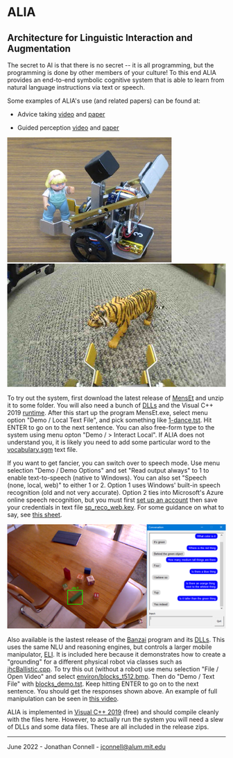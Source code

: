 # ALIA
## Architecture for Linguistic Interaction and Augmentation

The secret to AI is that there is no secret -- it is all programming, but the programming is done by other members of your culture! To this end ALIA provides an end-to-end symbolic cognitive system that is able to learn from natural language instructions via text or speech. 

Some examples of ALIA's use (and related papers) can be found at:

* Advice taking [video](https://youtu.be/EjzdjWy3SKM) and [paper](https://arxiv.org/abs/1911.09782)

* Guided perception [video](https://youtu.be/jZT1muSBjoc) and [paper](https://arxiv.org/abs/1911.11620)

![MensEt advice taking](grab_Mary.jpg) ![MensEt guided perception](tiger.jpg)

To try out the system, first download the latest release of [MensEt](https://github.com/jconnell11/ALIA/releases/download/v4.80/MensEt_v480.zip) and unzip it to some folder. You will also need a bunch of [DLLs](https://github.com/jconnell11/ALIA/releases/download/v4.80/MensEt_DLL.zip) and the Visual C++ 2019 [runtime](https://aka.ms/vs/16/release/vc_redist.x64.exe). After this start up the program MensEt.exe, select menu option "Demo / Local Text File", and pick something like [1-dance.tst](robot/MensEt/test/1-dance.tst). Hit ENTER to go on to the next sentence. You can also free-form type to the system using menu opton "Demo / > Interact Local". If ALIA does not understand you, it is likely you need to add some particular word to the [vocabulary.sgm](robot/MensEt/language/vocabulary.sgm) text file.

If you want to get fancier, you can switch over to speech mode. Use menu selection "Demo / Demo Options" and set "Read output always" to 1 to enable text-to-speech (native to Windows). You can also set "Speech (none, local, web)" to either 1 or 2. Option 1 uses Windows' built-in speech recognition (old and not very accurate). Option 2 ties into Microsoft's Azure online speech recognition, but you must first [set up an account](https://ms.portal.azure.com/#create/Microsoft.CognitiveServicesSpeechServices) then save your credentials in text file [sp_reco_web.key](robot/MensEt/sp_reco_web.key). For some guidance on what to say, see [this sheet](robot/MensEt/Robot_Dialog.pdf).

![Banzai blocks demo](blocks_demo.bmp)

Also available is the lastest release of the [Banzai](https://github.com/jconnell11/ALIA/releases/download/v4.80/Banzai_v480.zip) program and its [DLLs](https://github.com/jconnell11/ALIA/releases/download/v4.80/Banzai_DLL.zip). This uses the same NLU and reasoning engines, but controls a larger mobile manipulator, [ELI](robot/Banzai/ELI_robot.jpg). It is included here because it demonstrates how to create a "grounding" for a different physical robot via classes such as [jhcBallistic.cpp](robot/common/Grounding/jhcBallistic.cpp). 
To try this out (without a robot) use menu selection "File / Open Video" and select [environ/blocks_t512.bmp](robot/Banzai/environ/blocks_t512.bmp). Then do "Demo / Text File" with [blocks_demo.tst](robot/Banzai/test/blocks_demo.tst). Keep hitting ENTER to go on to the next sentence. You should get the responses shown above. An example of full manipulation can be seen in [this video](https://youtu.be/9sdTyfvoMPg).

ALIA is implemented in [Visual C++ 2019](https://visualstudio.microsoft.com/thank-you-downloading-visual-studio/?sku=Community&rel=16) (free) and should compile cleanly with the files here. However, to actually run the system you will need a slew of DLLs and some data files. These are all included in the release zips. 

---

June 2022 - Jonathan Connell - jconnell@alum.mit.edu


